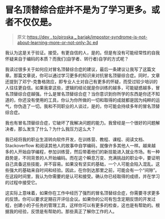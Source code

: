 # 冒名顶替综合症并不是为了学习更多。或者不仅仅是。

> 原文:[https://dev . to/piroska _ barjak/impostor-syndrome-is-not-about-learning-more-or-not-only-3c ed](https://dev.to/piroska_barjak/impostor-syndrome-is-not-about-learning-more-or-not-only-3ced)

我认为这是关于验证。接受。有更自信的人，是的。但是有没有可能经常性的自我怀疑来自于编码的本质？而我们(自学者、转行者)自学的方式呢？

我读过很多关于如何应对冒名顶替综合症的建议，最后一条建议让我写了这篇文章。那篇文章说，你可以通过学习更多的知识来对抗冒名顶替综合症。同时，文章还提到了邓宁-克鲁格效应，即专业人士对自己有更多的怀疑，而受过较少培训的人往往更自信。如果我拿这些，逻辑的结论就是你训练的越多，可能疑惑越多，冒名顶替综合症越强。什么是冒名顶替综合症？当你意识到你所学的东西是你还不知道的，你还没有使用的工具，你认为你所做的一切和取得的成就都是因为纯粹的运气，你伪造了一切。我和不同职业的人谈过，是的，你可能会持续多年的冒名顶替综合症。

我也有冒名顶替综合症，它破坏了我解决问题的能力。我曾经是一个很好的问题解决者，那么发生了什么？为什么我压力这么大？

我已经将我的职业生涯转向软件开发，在训练营、教程、课程、阅读文档、Stackoverflow 和阅读其他人的故事中自学编码，就像许多其他人一样。越来越多的人开始自学编程，参加训练营，然后带着他们的新技能进入就业市场。有一种趋势是，不同背景的人开始编码。而在这个瞬息万变、充满挑战的职业中，要证明自己具备这些技能，并不容易。如果没有坚实的基础，一个人可能会陷入混乱。这些强大的基础来自时间和经验。因此，在你到达那里之前，可能会有一个“间隙”。在这段时间里，我认为你需要的是认可和接受。确认你已经取得的成绩，并在学习的过程中接受它。

这实际上意味着，如果你在工作中经历了强烈的冒名顶替综合症，你需要寻求更多的反馈。你可以要求定期召开评估会议。如果你的公司有包含定期反馈的开发过程，创建小的子任务的管理工具，这样你可以有更多的检查，这也是有帮助的。根据我的经验，反馈是有帮助的。那些真正了解你工作的人。